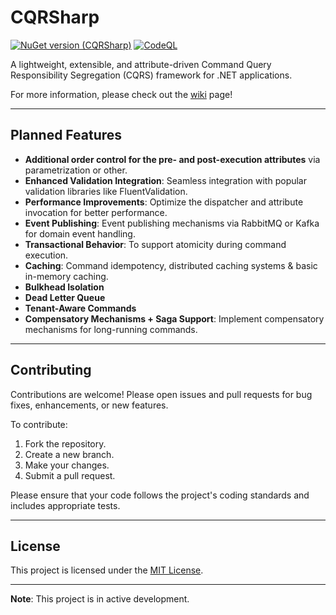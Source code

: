 # CQRSharp
[![NuGet version (CQRSharp)](https://img.shields.io/nuget/v/CQRSharp.svg?style=flat-square)](https://www.nuget.org/packages/CQRSharp/)
[![CodeQL](https://github.com/BisocM/CQRSharp/actions/workflows/github-code-scanning/codeql/badge.svg?branch=Release)](https://github.com/BisocM/CQRSharp/actions/workflows/github-code-scanning/codeql)

A lightweight, extensible, and attribute-driven Command Query Responsibility Segregation (CQRS) framework for .NET applications.

For more information, please check out the [wiki](https://github.com/BisocM/CQRSharp/wiki) page!

---

## Planned Features

- **Additional order control for the pre- and post-execution attributes** via parametrization or other.
- **Enhanced Validation Integration**: Seamless integration with popular validation libraries like FluentValidation.
- **Performance Improvements**: Optimize the dispatcher and attribute invocation for better performance.
- **Event Publishing**: Event publishing mechanisms via RabbitMQ or Kafka for domain event handling.
- **Transactional Behavior**: To support atomicity during command execution.
- **Caching**: Command idempotency, distributed caching systems & basic in-memory caching.
- **Bulkhead Isolation**
- **Dead Letter Queue**
- **Tenant-Aware Commands**
- **Compensatory Mechanisms + Saga Support**: Implement compensatory mechanisms for long-running commands.

---

## Contributing

Contributions are welcome! Please open issues and pull requests for bug fixes, enhancements, or new features.

To contribute:

1. Fork the repository.
2. Create a new branch.
3. Make your changes.
4. Submit a pull request.

Please ensure that your code follows the project's coding standards and includes appropriate tests.

---

## License

This project is licensed under the [MIT License](LICENSE).

---

**Note**: This project is in active development.
